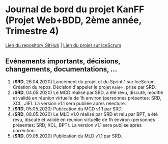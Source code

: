 # Journal de bord du projet KanFF (Projet Web+BDD, 2ème année, Trimestre 4)
[Lien du repository GitHub](https://github.com/samuelroland/KanFF) | [Lien du projet sur IceScrum](https://cloud.icescrum.com/p/PWB2AGDC)

## Evénements importants, décisions, changements, documentations, ...
1. (__SRD__, 26.04.2020) Lancement du projet et du Sprint 1 sur IceScrum. Création du repos. Décision d'appeler le projet `KanFF`, prise par SRD.
1. (__SRD__, 04.05.2020) Le MCD réalisé par SRD, a été revu, discuté, modifié et validé en réunion virtuelle de 1h environ (personnes présentes: SRD, XCL, JIE). La version v1.1 sera publiée après relecture.
1. (__SRD__, 05.05.2020) Publication du MCD v1.1 par SRD.
1. (__SRD__, 08.05.2020) Le MLD v1.0 réalisé par SRD et relu par BPT, a été revu, discuté et validé en réunion virtuelle de 1h environ (personnes présentes: SRD, XCL, BPT). La version v1.1 sera publiée après correction.
1. (__SRD__, 09.05.2020) Publication du MLD v1.1 par SRD.

